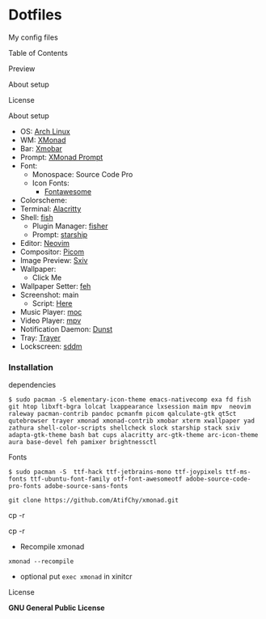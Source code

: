 # Dotfiles

My config files

Table of Contents

Preview 

About setup

License

About setup

- OS: [Arch Linux](https://archlinux.org/)
- WM: [XMonad](https://github.com/xmonad/xmonad)
- Bar: [Xmobar](https://github.com/jaor/xmobar)
- Prompt: [XMonad Prompt](https://github.com/xmonad/xmonad-contrib)
- Font:
    - Monospace: Source Code Pro
    - Icon Fonts:
        - [Fontawesome](https://github.com/FortAwesome/Font-Awesome)
- Colorscheme:
- Terminal: [Alacritty](https://github.com/alacritty/alacritty)
- Shell: [fish](https://fishshell.com/)
    - Plugin Manager: [fisher](https://github.com/jorgebucaran/fisher)
    - Prompt: [starship](https://github.com/AtifChy/dotfiles/blob/main/.config/starship.toml)
- Editor: [Neovim](https://github.com/AtifChy/dotfiles/tree/main/.config/nvim)
- Compositor: [Picom](https://github.com/AtifChy/dotfiles/blob/main/.config/picom/picom.conf)
- Image Preview: [Sxiv](https://github.com/muennich/sxiv)
- Wallpaper:
    - Click Me
- Wallpaper Setter: [feh](https://feh.finalrewind.org/)
- Screenshot: main
    - Script: [Here](https://github.com/AtifChy/xmonad/blob/main/scripts/shotclip)
- Music Player: [moc](https://github.com/jonsafari/mocp)
- Video Player: [mpv](https://github.com/AtifChy/dotfiles/blob/main/.config/mpv/mpv.conf)
- Notification Daemon: [Dunst](https://github.com/AtifChy/dotfiles/blob/main/.config/dunst/dunstrc)
- Tray: [Trayer](https://github.com/sargon/trayer-srg)
- Lockscreen: [sddm](https://github.com/sddm/sddm)

### **Installation**

dependencies

`$ sudo pacman -S elementary-icon-theme emacs-nativecomp exa fd fish git htop libxft-bgra lolcat lxappearance lxsession maim mpv  neovim  raleway pacman-contrib pandoc pcmanfm picom qalculate-gtk qt5ct qutebrowser trayer xmonad xmonad-contrib
xmobar xterm xwallpaper yad zathura shell-color-scripts shellcheck slock starship stack sxiv  adapta-gtk-theme bash bat cups alacritty arc-gtk-theme arc-icon-theme aura
base-devel feh pamixer brightnessctl`

Fonts

`$ sudo pacman -S  ttf-hack ttf-jetbrains-mono ttf-joypixels ttf-ms-fonts ttf-ubuntu-font-family otf-font-awesomeotf adobe-source-code-pro-fonts adobe-source-sans-fonts`

`git clone https://github.com/AtifChy/xmonad.git` 

cp -r 

cp -r 

- Recompile xmonad

`xmonad --recompile`

- optional
put `exec xmonad` in xinitcr

License

****GNU General Public License****

###
